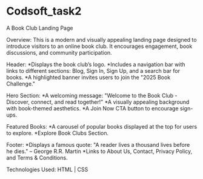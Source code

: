 # Codsoft_task2
A Book Club Landing Page

Overview:
This is a modern and visually appealing landing page designed to introduce visitors to an online book club. It encourages engagement, book discussions, and community participation.

Header:
*Displays the book club’s logo.
*Includes a navigation bar with links to different sections: Blog, Sign In, Sign Up, and a search bar for books.
*A highlighted banner invites users to join the "2025 Book Challenge."

Hero Section:
*A welcoming message: "Welcome to the Book Club - Discover, connect, and read together!"
*A visually appealing background with book-themed aesthetics.
*A Join Now CTA button to encourage sign-ups.

Featured Books:
*A carousel of popular books displayed at the top for users to explore.
*Explore Book Clubs Section.

Footer:
*Displays a famous quote: "A reader lives a thousand lives before he dies." – George R.R. Martin
*Links to About Us, Contact, Privacy Policy, and Terms & Conditions.

Technologies Used:
HTML | CSS
